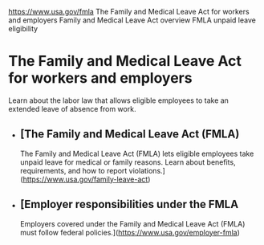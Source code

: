 

https://www.usa.gov/fmla
The Family and Medical Leave Act for workers and employers
Family and Medical Leave Act overview
FMLA unpaid leave eligibility

The Family and Medical Leave Act for workers and employers
==========================================================

Learn about the labor law that allows eligible employees to take an extended leave of absence from work.

* [The Family and Medical Leave Act (FMLA)
  ---------------------------------------

  The Family and Medical Leave Act (FMLA) lets eligible employees take unpaid leave for medical or family reasons. Learn about benefits, requirements, and how to report violations.](https://www.usa.gov/family-leave-act)
* [Employer responsibilities under the FMLA
  ----------------------------------------

  Employers covered under the Family and Medical Leave Act (FMLA) must follow federal policies.](https://www.usa.gov/employer-fmla)
